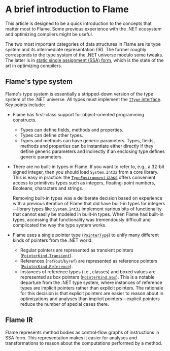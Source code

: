 # A brief introduction to Flame

This article is designed to be a quick introduction to the concepts that matter most to Flame. Some previous experience with the .NET ecosystem and optimizing compilers might be useful.

The two most important categories of data structures in Flame are its type system and its intermediate representation (IR). The former roughly corresponds to the type system of the .NET universe modulo some tweaks. The latter is in [static single assignment (SSA) form](https://en.wikipedia.org/wiki/Static_single_assignment_form), which is the state of the art in optimizing compilers.

## Flame's type system

Flame's type system is essentially a stripped-down version of the type system of the .NET universe. All types must implement the [`IType` interface](https://jonathanvdc.github.io/Flame/api/Flame.IType.html). Key points include:
  * Flame has first-class support for object-oriented programming constructs.
    - Types can define fields, methods and properties.
    - Types can define other types.
    - Types and methods can have generic parameters. Types, fields, methods and properties can be instantiate either directly if they define generic parameters and indirectly if an enclosing type defines generic parameters.
  * There are no built-in types in Flame. If you want to refer to, e.g., a 32-bit signed integer, then you should load `System.Int32` from a core library. This is easy in practice: the [`TypeEnvironment` class](https://jonathanvdc.github.io/Flame/api/Flame.TypeSystem.TypeEnvironment.html) offers convenient access to primitives types such as integers, floating-point numbers, Booleans, characters and strings.

    Removing built-in types was a deliberate decision based on experience with a previous iteration of Flame that did have built-in types for integers&mdash;library types like `System.Int32` implement various bits of functionality that cannot easily be modeled in built-in types. When Flame had built-in types, accessing that functionality was tremendously difficult and complicated the way the type system works.
  * Flame uses a single pointer type ([`PointerType`](https://jonathanvdc.github.io/Flame/api/Flame.TypeSystem.PointerType.html)) to unify many different kinds of pointers from the .NET world.
    - Regular pointers are represented as transient pointers ([`PointerKind.Transient`](https://jonathanvdc.github.io/Flame/api/Flame.TypeSystem.PointerKind.html#Flame_TypeSystem_PointerKind_Transient)).
    - References (`ref`/`out`/`byref`) are represented as reference pointers ([`PointerKind.Reference`](https://jonathanvdc.github.io/Flame/api/Flame.TypeSystem.PointerKind.html#Flame_TypeSystem_PointerKind_Reference)).
    - Instances of reference types (i.e., classes) and boxed values are represented as box pointers ([`PointerKind.Box`](https://jonathanvdc.github.io/Flame/api/Flame.TypeSystem.PointerKind.html#Flame_TypeSystem_PointerKind_Box)). This is a notable departure from the .NET type system, where instances of reference types are implicit pointers rather than explicit pointers. The rationale for this decision is that explicit pointers are easier to reason about in optimizations and analyses than implicit pointers&mdash;explicit pointers reduce the number of special cases there.

## Flame IR

Flame represents method bodies as control-flow graphs of instructions in SSA form. This representation makes it easier for analyses and transformations to reason about the computations performed by a method.
